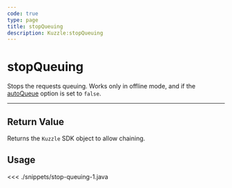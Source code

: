 ```yaml
---
code: true
type: page
title: stopQueuing
description: Kuzzle:stopQueuing
---
```


# stopQueuing

Stops the requests queuing. Works only in offline mode, and if the [autoQueue](/sdk/android/3/core-classes/kuzzle/#properties) option is set to `false`.

---

## Return Value

Returns the `Kuzzle` SDK object to allow chaining.

## Usage

<<< ./snippets/stop-queuing-1.java
